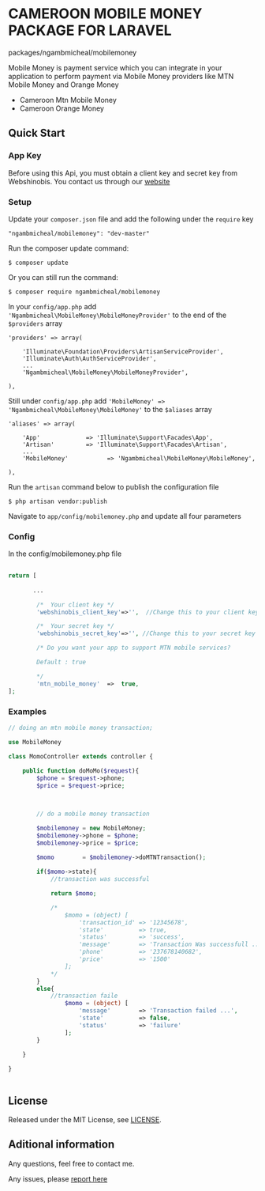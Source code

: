 # CAMEROON MOBILE MONEY PACKAGE FOR LARAVEL 

packages/ngambmicheal/mobilemoney

Mobile Money is payment service which you can integrate in your application to perform payment via Mobile Money providers like MTN Mobile Money and Orange Money

* Cameroon Mtn Mobile Money
* Cameroon Orange Money

## Quick Start

### App Key

Before using this Api, you must obtain a client key and secret key from Webshinobis. You contact us through our [website](http://api.webshinobis.com)

### Setup

Update your `composer.json` file and add the following under the `require` key

	"ngambmicheal/mobilemoney": "dev-master"

Run the composer update command:

	$ composer update

Or you can still run the command:

	$ composer require ngambmicheal/mobilemoney

In your `config/app.php` add `'Ngambmicheal\MobileMoney\MobileMoneyProvider'` to the end of the `$providers` array

    'providers' => array(

        'Illuminate\Foundation\Providers\ArtisanServiceProvider',
        'Illuminate\Auth\AuthServiceProvider',
        ...
        'Ngambmicheal\MobileMoney\MobileMoneyProvider',

    ),

Still under `config/app.php` add `'MobileMoney' => 'Ngambmicheal\MobileMoney\MobileMoney'` to the `$aliases` array

    'aliases' => array(

        'App'             => 'Illuminate\Support\Facades\App',
        'Artisan'         => 'Illuminate\Support\Facades\Artisan',
        ...
        'MobileMoney'           => 'Ngambmicheal\MobileMoney\MobileMoney',

    ),

Run the `artisan` command below to publish the configuration file

	$ php artisan vendor:publish

Navigate to `app/config/mobilemoney.php` and update all four parameters

### Config
 
 In the config/mobilemoney.php file

```php
    
return [
    
       ...

        /*  Your client key */
        'webshinobis_client_key'=>'',  //Change this to your client key

        /*  Your secret key */
        'webshinobis_secret_key'=>'', //Change this to your secret key

        /* Do you want your app to support MTN mobile services? 

        Default : true

        */
        'mtn_mobile_money'  =>  true,
];

```

### Examples


```php
// doing an mtn mobile money transaction;

use MobileMoney 

class MomoController extends controller {
    
    public function doMoMo($request){
        $phone = $request->phone;
        $price = $request->price;



        // do a mobile money transaction 

        $mobilemoney = new MobileMoney;
        $mobilemoney->phone = $phone;
        $mobilemoney->price = $price;
        
        $momo        = $mobilemoney->doMTNTransaction();

        if($momo->state){
            //transaction was successful

            return $momo; 

            /*
                $momo = (object) [
                    'transaction_id' => '12345678',
                    'state'          => true,
                    'status'         => 'success',
                    'message'        => 'Transaction Was successfull ...',
                    'phone'          => '237678140682',
                    'price'          => '1500'
                ];
            */
        }
        else{
            //transaction faile
                $momo = (object) [
                    'message'        => 'Transaction failed ...',
                    'state'          => false,
                    'status'         => 'failure'
                ];
        }
        
    }

} 



```

## License

Released under the MIT License, see [LICENSE](LICENSE).

## Aditional information

Any questions, feel free to contact me.

Any issues, please [report here](https://github.com/ngambmicheal/mobilemoney/issues)
